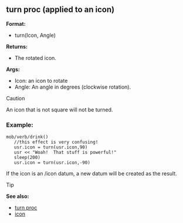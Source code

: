 ## turn proc (applied to an icon)

**Format:**
+   turn(Icon, Angle)

**Returns:**
+   The rotated icon.

**Args:**
+   Icon: an icon to rotate
+   Angle: An angle in degrees (clockwise rotation).

> [!CAUTION]
> An icon that is not square will not be turned. 

### Example:

```dm
mob/verb/drink()
   //this effect is very confusing!
   usr.icon = turn(usr.icon,90)
   usr << "Woah!  That stuff is powerful!"
   sleep(200)
   usr.icon = turn(usr.icon,-90)
```
 
If the icon is an /icon datum, a new datum will be created as the result.

> [!TIP] 
> **See also:**
> +   [turn proc](/ref/proc/turn.md) 
> +   [icon](/ref/icon.md)